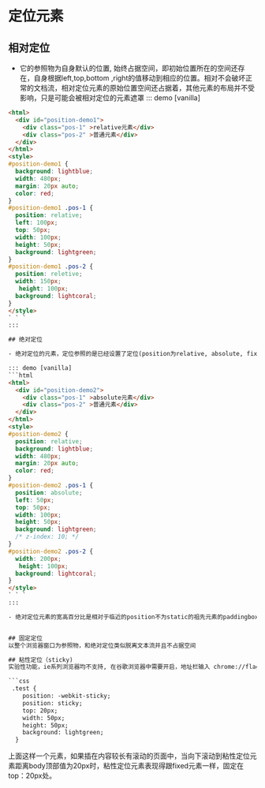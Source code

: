 # 定位元素

## 相对定位
- 它的参照物为自身默认的位置, 始终占据空间，即初始位置所在的空间还存在，自身根据left,top,bottom ,right的值移动到相应的位置。相对不会破坏正常的文档流，相对定位元素的原始位置空间还占据着，其他元素的布局并不受影响，只是可能会被相对定位的元素遮罩
::: demo [vanilla]
```html
<html>
  <div id="position-demo1">
    <div class="pos-1" >relative元素</div>
    <div class="pos-2" >普通元素</div>
  </div>
</html>
<style>
#position-demo1 {
  background: lightblue;
  width: 480px;
  margin: 20px auto;
  color: red;
}
#position-demo1 .pos-1 {
  position: relative;
  left: 100px;
  top: 50px;
  width: 100px;
  height: 50px;
  background: lightgreen;
}
#position-demo1 .pos-2 {
  position: reletive;
  width: 150px;
   height: 100px;
  background: lightcoral;
}
</style>
` ` `
:::

## 绝对定位

- 绝对定位的元素，定位参照的是已经设置了定位(position为relative, absolute, fixed)的层级离得最近的父元素, 会破坏标准文档流，表现为脱离标准文档流, 不占据空间，就是不在原来的位置上，也不占据空间, 就像游离在文档外

::: demo [vanilla]
```html
<html>
  <div id="position-demo2">
    <div class="pos-1" >absolute元素</div>
    <div class="pos-2" >普通元素</div>
  </div>
</html>
<style>
#position-demo2 {
  position: relative;
  background: lightblue;
  width: 480px;
  margin: 20px auto;
  color: red;
}
#position-demo2 .pos-1 {
  position: absolute;
  left: 50px;
  top: 50px;
  width: 100px;
  height: 50px;
  background: lightgreen;
  /* z-index: 10; */
}
#position-demo2 .pos-2 {
  width: 200px;
   height: 100px;
  background: lightcoral;
}
</style>
` ` `
:::

- 绝对定位元素的宽高百分比是相对于临近的position不为static的祖先元素的paddingbox(content+padding, 不包括border)来计算的，非绝对定位元素的宽高百分比则是相对于父元素的contentbox(不包括padding和border)来计算的


## 固定定位
以整个浏览器窗口为参照物，和绝对定位类似脱离文本流并且不占据空间

## 粘性定位（sticky)
实验性功能，ie系列浏览器均不支持, 在谷歌浏览器中需要开启，地址栏输入 chrome://flags/ ，找到 enable-experimental-web-platform-features ，选择启用。粘性定位的表现为当条件不满足时跟relative定位类似，当条件满足时，将表现为fixed定位

```css
 .test {
    position: -webkit-sticky;
    position: sticky;
    top: 20px;
    width: 50px;
    height: 50px;
    background: lightgreen;
  }
```
上面这样一个元素，如果插在内容较长有滚动的页面中，当向下滚动到粘性定位元素距离body顶部值为20px时，粘性定位元素表现得跟fixed元素一样，固定在top：20px处。